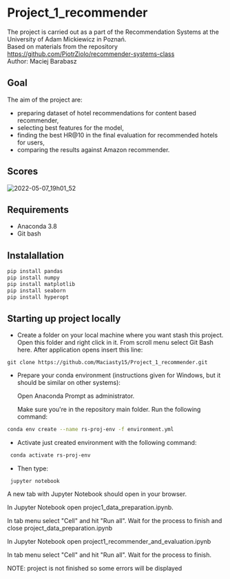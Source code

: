 # Project_1_recommender

The project is carried out as a part of the Recommendation Systems at the University of Adam Mickiewicz in Poznań. \
Based on materials from the repository https://github.com/PiotrZiolo/recommender-systems-class \
Author: Maciej Barabasz 

## Goal

The aim of the project are:
- preparing dataset of hotel recommendations for content based recommender,
- selecting best features for the model,
- finding the best HR@10 in the final evaluation for recommended hotels for users,
- comparing the results against Amazon recommender.

## Scores
![2022-05-07_19h01_52](https://user-images.githubusercontent.com/25958431/167265076-82f90807-4ead-47e7-8b8a-bb65f9258c0c.png)

## Requirements
- Anaconda 3.8
- Git bash

## Instalallation
```bash
pip install pandas
pip install numpy
pip install matplotlib
pip install seaborn
pip install hyperopt
```

## Starting up project locally
- Create a folder on your local machine where you want stash this project. Open this folder and right click in it. From scroll menu select Git Bash here. After application opens insert this line:
```git
git clone https://github.com/Maciasty15/Project_1_recommender.git
```
- Prepare your conda environment (instructions given for Windows, but it should be similar on other systems):

    Open Anaconda Prompt as administrator.

    Make sure you're in the repository main folder. Run the following command:
```bash
conda env create --name rs-proj-env -f environment.yml
```
- Activate just created environment with the following command:
```bash
 conda activate rs-proj-env	

```
- Then type:
```
 jupyter notebook
```
A new tab with Jupyter Notebook should open in your browser.

In Jupyter Notebook open projec1_data_preparation.ipynb.

In tab menu select "Cell" and hit "Run all". Wait for the process to finish and close project_data_preparation.ipynb

In Jupyter Notebook open project1_recommender_and_evaluation.ipynb

In tab menu select "Cell" and hit "Run all". Wait for the process to finish.

NOTE: project is not finished so some errors will be displayed
